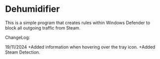 # Dehumidifier

This is a simple program that creates rules within Windows Defender to block all outgoing traffic from Steam.

ChangeLog:

19/11/2024
+Added information when hovering over the tray icon.
+Added Steam Detection.